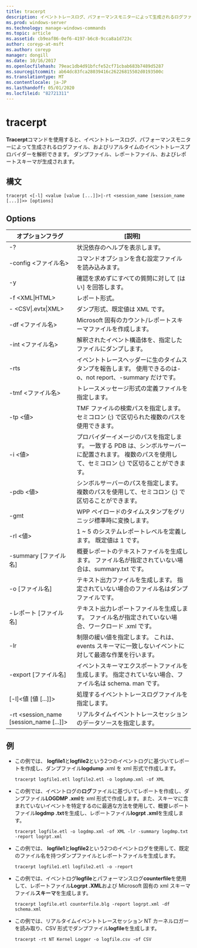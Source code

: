 ```yaml
---
title: tracerpt
description: イベントトレースログ、パフォーマンスモニターによって生成されるログファイル、およびリアルタイムのイベントトレースプロバイダーを解析する tracerpt のリファレンストピックです。
ms.prod: windows-server
ms.technology: manage-windows-commands
ms.topic: article
ms.assetid: cb9eaf86-0ef6-4197-b6c8-9cca8a1d723c
author: coreyp-at-msft
ms.author: coreyp
manager: dongill
ms.date: 10/16/2017
ms.openlocfilehash: 79eac1db4d91bfcfe52cf71cbab683b7489d5287
ms.sourcegitcommit: ab64dc83fca28039416c26226815502d0193500c
ms.translationtype: MT
ms.contentlocale: ja-JP
ms.lasthandoff: 05/01/2020
ms.locfileid: "82721311"
---
```

# <a name="tracerpt"></a>tracerpt

**Tracerpt**コマンドを使用すると、イベントトレースログ、パフォーマンスモニターによって生成されるログファイル、およびリアルタイムのイベントトレースプロバイダーを解析できます。 ダンプファイル、レポートファイル、およびレポートスキーマが生成されます。

## <a name="syntax"></a>構文

```
tracerpt <[-l] <value [value [...]]>|-rt <session_name [session_name [...]]>> [options]
```

## <a name="options"></a>Options

|              オプションフラグ               |                                                                    [説明]                                                                    |
|----------------------------------------|---------------------------------------------------------------------------------------------------------------------------------------------------|
|                   -?                   |                                                         状況依存のヘルプを表示します。                                                          |
|          -config \<ファイル名>           |                                                 コマンドオプションを含む設定ファイルを読み込みます。                                                  |
|                   -y                   |                                                  確認を求めずにすべての質問に対して [はい] を回答します。                                                   |
|            -f \<XML\|HTML>             |                                                                  レポート形式。                                                                   |
|         - \<CSV\|.evtx\|XML>          |                                                         ダンプ形式、既定値は XML です。                                                          |
|            -df \<ファイル名>             |                                            Microsoft 固有のカウント/レポートスキーマファイルを作成します。                                            |
|            -int \<ファイル名>            |                                            解釈されたイベント構造体を、指定したファイルにダンプします。                                            |
|                  -rts                  |                        イベントトレースヘッダーに生のタイムスタンプを報告します。 使用できるのは-o、not report、-summary だけです。                         |
|            -tmf \<ファイル名>            |                                                  トレースメッセージ形式の定義ファイルを指定します。                                                  |
|              -tp \<値>              |                            TMF ファイルの検索パスを指定します。 セミコロン (;) で区切られた複数のパスを使用できます。                            |
|              -i \<値>               | プロバイダーイメージのパスを指定します。 一致する PDB は、シンボルサーバーに配置されます。 複数のパスを使用して、セミコロン (;) で区切ることができます。 |
|             -pdb \<値>              |                             シンボルサーバーのパスを指定します。 複数のパスを使用して、セミコロン (;) で区切ることができます。                             |
|                  -gmt                  |                                              WPP ペイロードのタイムスタンプをグリニッジ標準時に変換します。                                               |
|              -rl \<値>              |                                               1 ~ 5 のシステムレポートレベルを定義します。 既定値は 1 です。                                               |
|          -summary [ファイル名]           |                                  概要レポートのテキストファイルを生成します。 ファイル名が指定されていない場合は、summary.txt です。                                   |
|             -o [ファイル名]              |                                      テキスト出力ファイルを生成します。 指定されていない場合のファイル名はダンプファイルです。                                      |
|           -レポート [ファイル名]           |                                  テキスト出力レポートファイルを生成します。 ファイル名が指定されていない場合、ワークロード .xml です。                                   |
|                  -lr                   |                        制限の緩い値を指定します。 これは、events スキーマに一致しないイベントに対して最適な作業を行います。                         |
|           -export [ファイル名]           |                                  イベントスキーマエクスポートファイルを生成します。 指定されていない場合、ファイル名は schema. man です。                                   |
|       [-l]\<値 [値 [...]]>        |                                                   処理するイベントトレースログファイルを指定します。                                                    |
| -rt \<session_name [session_name [...]]> |                                                リアルタイムイベントトレースセッションのデータソースを指定します。                                                |

## <a name="examples"></a>例

- この例では、 **logfile1**と**logfile2**という2つのイベントログに基づいてレポートを作成し、ダンプファイル**logdump** .xml を xml 形式で作成します。  
  ```
  tracerpt logfile1.etl logfile2.etl -o logdump.xml -of XML
  ```  
- この例では、イベントログの**ログ**ファイルに基づいてレポートを作成し、ダンプファイル**LOGDMP .xml**を xml 形式で作成します。また、スキーマに含まれていないイベントを特定するのに最適な方法を使用して、概要レポートファイル**logdmp .txt**を生成し、レポートファイル**logrpt .xml**を生成します。  
  ```
  tracerpt logfile.etl -o logdmp.xml -of XML -lr -summary logdmp.txt -report logrpt.xml
  ```  
- この例では、 **logfile1**と**logfile2**という2つのイベントログを使用して、既定のファイル名を持つダンプファイルとレポートファイルを生成します。  
  ```
  tracerpt logfile1.etl logfile2.etl -o -report
  ```  
- この例では、イベントログ**logfile**とパフォーマンスログ**counterfile**を使用して、レポートファイル**Logrpt .XML**および Microsoft 固有の xml スキーマファイル**スキーマ**を生成します。  
  ```
  tracerpt logfile.etl counterfile.blg -report logrpt.xml -df schema.xml
  ```  
- この例では、リアルタイムイベントトレースセッション NT カーネルロガーを読み取り、CSV 形式でダンプファイル**logfile**を生成します。  
  ```
  tracerpt -rt NT Kernel Logger -o logfile.csv -of CSV
  ```
